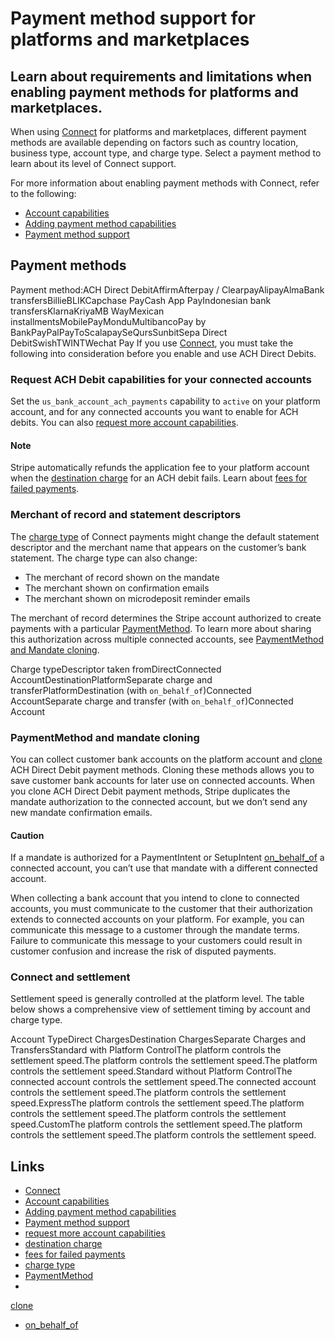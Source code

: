 # Payment method support for platforms and marketplaces

## Learn about requirements and limitations when enabling payment methods for platforms and marketplaces.

When using [Connect](https://docs.stripe.com/connect) for platforms and
marketplaces, different payment methods are available depending on factors such
as country location, business type, account type, and charge type. Select a
payment method to learn about its level of Connect support.

For more information about enabling payment methods with Connect, refer to the
following:

- [Account
capabilities](https://docs.stripe.com/connect/account-capabilities#payment-methods)
- [Adding payment method
capabilities](https://docs.stripe.com/connect/payment-methods)
- [Payment method
support](https://docs.stripe.com/payments/payment-methods/payment-method-support)

## Payment methods

Payment method:ACH Direct DebitAffirmAfterpay / ClearpayAlipayAlmaBank
transfersBillieBLIKCapchase PayCash App PayIndonesian bank
transfersKlarnaKriyaMB WayMexican installmentsMobilePayMonduMultibancoPay by
BankPayPalPayToScalapaySeQursSunbitSepa Direct DebitSwishTWINTWechat Pay
If you use [Connect](https://docs.stripe.com/connect), you must take the
following into consideration before you enable and use ACH Direct Debits.

### Request ACH Debit capabilities for your connected accounts

Set the `us_bank_account_ach_payments` capability to `active` on your platform
account, and for any connected accounts you want to enable for ACH debits. You
can also [request more account
capabilities](https://docs.stripe.com/connect/account-capabilities#requesting-unrequesting).

#### Note

Stripe automatically refunds the application fee to your platform account when
the [destination charge](https://docs.stripe.com/connect/charges#destination)
for an ACH debit fails. Learn about [fees for failed
payments](https://stripe.com/pricing/local-payment-methods#ach-direct-debit).

### Merchant of record and statement descriptors

The [charge type](https://docs.stripe.com/connect/charges) of Connect payments
might change the default statement descriptor and the merchant name that appears
on the customer’s bank statement. The charge type can also change:

- The merchant of record shown on the mandate
- The merchant shown on confirmation emails
- The merchant shown on microdeposit reminder emails

The merchant of record determines the Stripe account authorized to create
payments with a particular
[PaymentMethod](https://docs.stripe.com/api/payment_methods/object). To learn
more about sharing this authorization across multiple connected accounts, see
[PaymentMethod and Mandate
cloning](https://docs.stripe.com/payments/payment-methods/payment-method-connect-support#payment-method-and-mandate-cloning).

Charge typeDescriptor taken fromDirectConnected
AccountDestinationPlatformSeparate charge and transferPlatformDestination (with
`on_behalf_of`)Connected AccountSeparate charge and transfer (with
`on_behalf_of`)Connected Account
### PaymentMethod and mandate cloning

You can collect customer bank accounts on the platform account and
[clone](https://docs.stripe.com/connect/direct-charges-multiple-accounts#clone-and-create-direct-charges)
ACH Direct Debit payment methods. Cloning these methods allows you to save
customer bank accounts for later use on connected accounts. When you clone ACH
Direct Debit payment methods, Stripe duplicates the mandate authorization to the
connected account, but we don’t send any new mandate confirmation emails.

#### Caution

If a mandate is authorized for a PaymentIntent or SetupIntent
[on_behalf_of](https://docs.stripe.com/connect/charges#on_behalf_of) a connected
account, you can’t use that mandate with a different connected account.

When collecting a bank account that you intend to clone to connected accounts,
you must communicate to the customer that their authorization extends to
connected accounts on your platform. For example, you can communicate this
message to a customer through the mandate terms. Failure to communicate this
message to your customers could result in customer confusion and increase the
risk of disputed payments.

### Connect and settlement

Settlement speed is generally controlled at the platform level. The table below
shows a comprehensive view of settlement timing by account and charge type.

Account TypeDirect ChargesDestination ChargesSeparate Charges and
TransfersStandard with Platform ControlThe platform controls the settlement
speed.The platform controls the settlement speed.The platform controls the
settlement speed.Standard without Platform ControlThe connected account controls
the settlement speed.The connected account controls the settlement speed.The
platform controls the settlement speed.ExpressThe platform controls the
settlement speed.The platform controls the settlement speed.The platform
controls the settlement speed.CustomThe platform controls the settlement
speed.The platform controls the settlement speed.The platform controls the
settlement speed.

## Links

- [Connect](https://docs.stripe.com/connect)
- [Account
capabilities](https://docs.stripe.com/connect/account-capabilities#payment-methods)
- [Adding payment method
capabilities](https://docs.stripe.com/connect/payment-methods)
- [Payment method
support](https://docs.stripe.com/payments/payment-methods/payment-method-support)
- [request more account
capabilities](https://docs.stripe.com/connect/account-capabilities#requesting-unrequesting)
- [destination charge](https://docs.stripe.com/connect/charges#destination)
- [fees for failed
payments](https://stripe.com/pricing/local-payment-methods#ach-direct-debit)
- [charge type](https://docs.stripe.com/connect/charges)
- [PaymentMethod](https://docs.stripe.com/api/payment_methods/object)
-
[clone](https://docs.stripe.com/connect/direct-charges-multiple-accounts#clone-and-create-direct-charges)
- [on_behalf_of](https://docs.stripe.com/connect/charges#on_behalf_of)